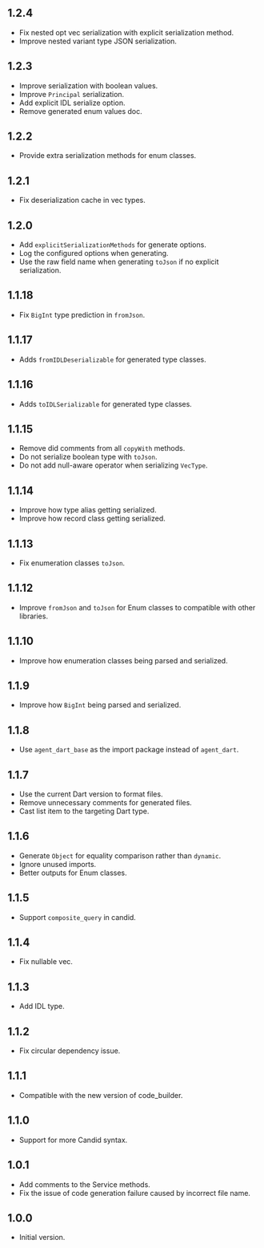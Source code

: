 ## 1.2.4

- Fix nested opt vec serialization with explicit serialization method.
- Improve nested variant type JSON serialization.

## 1.2.3

- Improve serialization with boolean values.
- Improve `Principal` serialization.
- Add explicit IDL serialize option.
- Remove generated enum values doc.

## 1.2.2

- Provide extra serialization methods for enum classes.

## 1.2.1

- Fix deserialization cache in vec types.

## 1.2.0

- Add `explicitSerializationMethods` for generate options.
- Log the configured options when generating.
- Use the raw field name when generating `toJson` if no explicit serialization.

## 1.1.18

- Fix `BigInt` type prediction in `fromJson`.

## 1.1.17

- Adds `fromIDLDeserializable` for generated type classes.

## 1.1.16

- Adds `toIDLSerializable` for generated type classes.

## 1.1.15

- Remove did comments from all `copyWith` methods.
- Do not serialize boolean type with `toJson`.
- Do not add null-aware operator when serializing `VecType`.

## 1.1.14

- Improve how type alias getting serialized.
- Improve how record class getting serialized.

## 1.1.13

- Fix enumeration classes `toJson`.

## 1.1.12

- Improve `fromJson` and `toJson` for Enum classes to compatible with other libraries.

## 1.1.10

- Improve how enumeration classes being parsed and serialized.

## 1.1.9

- Improve how `BigInt` being parsed and serialized.

## 1.1.8

- Use `agent_dart_base` as the import package instead of `agent_dart`.

## 1.1.7

- Use the current Dart version to format files.
- Remove unnecessary comments for generated files.
- Cast list item to the targeting Dart type.

## 1.1.6

- Generate `Object` for equality comparison rather than `dynamic`.
- Ignore unused imports.
- Better outputs for Enum classes.

## 1.1.5

- Support `composite_query` in candid.

## 1.1.4

- Fix nullable vec.

## 1.1.3

- Add IDL type.

## 1.1.2

- Fix circular dependency issue.

## 1.1.1

- Compatible with the new version of code_builder.

## 1.1.0

- Support for more Candid syntax.

## 1.0.1

- Add comments to the Service methods.
- Fix the issue of code generation failure caused by incorrect file name.

## 1.0.0

- Initial version.
